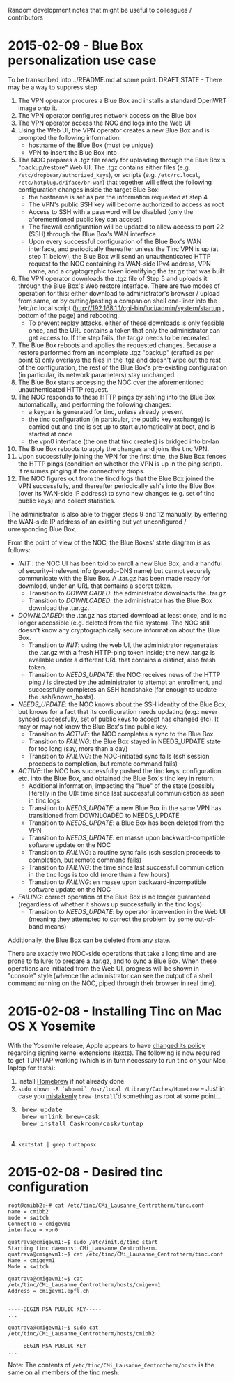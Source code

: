 Random development notes that might be useful to colleagues / contributors

2015-02-09 - Blue Box personalization use case
================================================

To be transcribed into ../README.md at some point. DRAFT STATE - There may be a way to suppress step 

1. The VPN operator procures a Blue Box and installs a standard OpenWRT image onto it.
2. The VPN operator configures network access on the Blue box
3. The VPN operator access the NOC and logs into the Web UI
4. Using the Web UI, the VPN operator creates a new Blue Box and is prompted the following information:
   * hostname of the Blue Box (must be unique)
   * VPN to insert the Blue Box into
5. The NOC prepares a .tgz file ready for uploading through the Blue Box's "backup/restore" Web UI. The .tgz contains either files (e.g. `/etc/dropbear/authorized_keys`), or scripts (e.g. `/etc/rc.local`, `/etc/hotplug.d/iface/br-wan`) that together will effect the following configuration changes inside the target Blue Box:
   * the hostname is set as per the information requested at step 4
   * The VPN's public SSH key will become authorized to access as root
   * Access to SSH with a password will be disabled (only the aforementioned public key can access)
   * The firewall configuration will be updated to allow access to port 22 (SSH) through the Blue Box's WAN interface
   * Upon every successful configuration of the Blue Box's WAN interface, and periodically thereafter unless the Tinc VPN is up (at step 11 below), the Blue Box will send an unauthenticated HTTP request to the NOC containing its WAN-side IPv4 address, VPN name, and a cryptographic token identifying the tar.gz that was built
6. The VPN operator downloads the .tgz file of Step 5 and uploads it through the Blue Box's Web restore interface. There are two modes of operation for this: either download to administrator's browser / upload from same, or by cutting/pasting a companion shell one-liner into the /etc/rc.local script (http://192.168.1.1/cgi-bin/luci/admin/system/startup , bottom of the page) and rebooting.
   * To prevent replay attacks, either of these downloads is only feasible once, and the URL contains a token that only the administrator can get access to. If the step fails, the tar.gz needs to be recreated.
7. The Blue Box reboots and applies the requested changes. Because a restore performed from an incomplete .tgz "backup" (crafted as per point 5) only overlays the files in the .tgz and doesn't wipe out the rest of the configuration, the rest of the Blue Box's pre-existing configuration (in particular, its network parameters) stay unchanged.
8. The Blue Box starts accessing the NOC over the aforementioned unauthenticated HTTP request.
9. The NOC responds to these HTTP pings by ssh'ing into the Blue Box automatically, and performing the following changes:
   * a keypair is generated for tinc, unless already present
   * the tinc configuration (in particular, the public key exchange) is carried out and tinc is set up to start automatically at boot, and is started at once
   * the vpn0 interface (the one that tinc creates) is bridged into br-lan
10. The Blue Box reboots to apply the changes and joins the tinc VPN.
11. Upon successfully joining the VPN for the first time, the Blue Box fences the HTTP pings (condition on whether the VPN is up in the ping script). It resumes pinging if the connectivity drops.
12. The NOC figures out from the tincd logs that the Blue Box joined the VPN successfully, and thereafter periodically ssh's into the Blue Box (over its WAN-side IP address) to sync new changes (e.g. set of tinc public keys) and collect statistics.

The administrator is also able to trigger steps 9 and 12 manually, by entering the WAN-side IP address of an existing but yet unconfigured / unresponding Blue Box.

From the point of view of the NOC, the Blue Boxes' state diagram is as follows:

* *INIT* : the NOC UI has been told to enroll a new Blue Box, and a handful of security-irrelevant info (pseudo-DNS name) but cannot securely communicate with the Blue Box. A .tar.gz has been made ready for download, under an URL that contains a secret token.
  * Transition to *DOWNLOADED*: the administrator downloads the .tar.gz
  * Transition to *DOWNLOADED*: the administrator has the Blue Box download the .tar.gz.
* *DOWNLOADED*: the .tar.gz has started download at least once, and is no longer accessible (e.g. deleted from the file system). The NOC still doesn't know any cryptographically secure information about the Blue Box.
  * Transition to *INIT*: using the web UI, the administrator regenerates the .tar.gz with a fresh HTTP-ping token inside; the new .tar.gz is available under a different URL that contains a distinct, also fresh token.
  * Transition to *NEEDS_UPDATE*: the NOC receives news of the HTTP ping / is directed by the administrator to attempt an enrollment, and successfully completes an SSH handshake (far enough to update the .ssh/known_hosts).
* *NEEDS_UPDATE*: the NOC knows about the SSH identity of the Blue Box, but knows for a fact that its configuration needs updating (e.g.: never synced successfully, set of public keys to accept has changed etc). It may or may not know the Blue Box's tinc public key.
  * Transition to *ACTIVE*: the NOC completes a sync to the Blue Box.
  * Transition to *FAILING*: the Blue Box stayed in NEEDS_UPDATE state for too long (say, more than a day)
  * Transition to *FAILING*: the NOC-initiated sync fails (ssh session proceeds to completion, but remote command fails)
* *ACTIVE*: the NOC has successfully pushed the tinc keys, configuration etc. into the Blue Box, and obtained the Blue Box's tinc key in return.
  * Additional information, impacting the "hue" of the state (possibly literally in the UI): time since last successful communication as seen in tinc logs
  * Transition to *NEEDS_UPDATE*: a new Blue Box in the same VPN has transitioned from DOWNLOADED to NEEDS_UPDATE
  * Transition to *NEEDS_UPDATE*: a Blue Box has been deleted from the VPN
  * Transition to *NEEDS_UPDATE*: en masse upon backward-compatible software update on the NOC
  * Transition to *FAILING*: a routine sync fails (ssh session proceeds to completion, but remote command fails)
  * Transition to *FAILING*: the time since last successful communication in the tinc logs is too old (more than a few hours)
  * Transition to *FAILING*: en masse upon backward-incompatible software update on the NOC
* *FAILING*: correct operation of the Blue Box is no longer guaranteed (regardless of whether it shows up successfully in the tinc logs)
  * Transition to *NEEDS_UPDATE*: by operator intervention in the Web UI (meaning they attempted to correct the problem by some out-of-band means)

Additionally, the Blue Box can be deleted from any state.

There are exactly two NOC-side operations that take a long time and
are prone to failure: to prepare a .tar.gz, and to sync a Blue Box.
When these operations are initiated from the Web UI, progress will be
shown in "console" style (whence the administrator can see the output
of a shell command running on the NOC, piped through their browser in
real time).

2015-02-08 - Installing Tinc on Mac OS X Yosemite
=====================================================

With the Yosemite release, Apple appears to have [changed its policy](https://github.com/Homebrew/homebrew/issues/31164) regarding signing kernel extensions (kexts). The following is now required to get TUN/TAP working (which is in turn necessary to run tinc on your Mac laptop for tests):

1. Install [Homebrew](http://brew.sh/) if not already done
2. ``sudo chown -R `whoami` /usr/local /Library/Caches/Homebrew`` – Just in case you [mistakenly](https://apple.stackexchange.com/questions/150271/how-to-repair-homebrew-permissions-after-installing-as-root) `brew install`'d something as root at some point...
3. <pre>
    brew update
    brew unlink brew-cask
    brew install Caskroom/cask/tuntap
    </pre>
4. `kextstat | grep tuntaposx`

2015-02-08 - Desired tinc configuration
===========================================

```
root@cmibb2:~# cat /etc/tinc/CMi_Lausanne_Centrotherm/tinc.conf
name = cmibb2
mode = switch
ConnectTo = cmigevm1
interface = vpn0
```

```
quatrava@cmigevm1:~$ sudo /etc/init.d/tinc start
Starting tinc daemons: CMi_Lausanne_Centrotherm.
quatrava@cmigevm1:~$ cat /etc/tinc/CMi_Lausanne_Centrotherm/tinc.conf 
Name = cmigevm1
Mode = switch
```

```
quatrava@cmigevm1:~$ cat /etc/tinc/CMi_Lausanne_Centrotherm/hosts/cmigevm1 
Address = cmigevm1.epfl.ch


-----BEGIN RSA PUBLIC KEY-----
...
```

```
quatrava@cmigevm1:~$ sudo cat /etc/tinc/CMi_Lausanne_Centrotherm/hosts/cmibb2 

-----BEGIN RSA PUBLIC KEY-----
...
```

Note: The contents of `/etc/tinc/CMi_Lausanne_Centrotherm/hosts` is the same on all members of the tinc mesh.
